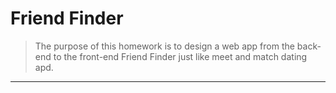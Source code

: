 # Friend Finder

>  The purpose of this homework is to design a web app from the back-end to the front-end Friend Finder just like meet and match dating apd.

---------------------------------------------
